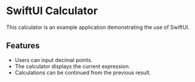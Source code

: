 # SwiftUI Calculator

This calculator is an example application demonstrating the use of SwiftUI.

## Features

-   Users can input decimal points.
-   The calculator displays the current expression.
-   Calculations can be continued from the previous result.
